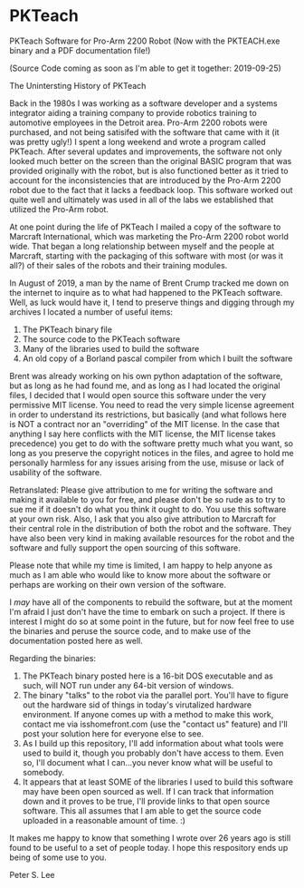 # PKTeach
PKTeach Software for Pro-Arm 2200 Robot (Now with the PKTEACH.exe binary and a PDF documentation file!)

(Source Code coming as soon as I'm able to get it together: 2019-09-25)

The Unintersting History of PKTeach

Back in the 1980s I was working as a software developer and a systems integrator aiding a training company to provide robotics training to automotive employees in the Detroit area. Pro-Arm 2200 robots were purchased, and not being satisifed with the software that came with it (it was pretty ugly!) I spent a long weekend and wrote a program called PKTeach. After several updates and improvements, the software not only looked much better on the screen than the original BASIC program that was provided originally with the robot, but is also functioned better as it tried to account for the inconsistencies that are introduced by the Pro-Arm 2200 robot due to the fact that it lacks a feedback loop. This software worked out quite well and ultimately was used in all of the labs we established that utilized the Pro-Arm robot.  

At one point during the life of PKTeach I mailed a copy of the software to Marcraft International, which was marketing the Pro-Arm 2200 robot world wide. That began a long relationship between myself and the people at Marcraft, starting with the packaging of this software with most (or was it all?) of their sales of the robots and their training modules. 

In August of 2019, a man by the  name of Brent Crump tracked me down on the internet to inquire as to what had happened to the PKTeach software. Well, as luck would have it, I tend to preserve things and digging through my archives I located a number of useful items:

1) The PKTeach binary file
2) The source code to the PKTeach software
3) Many of the libraries used to build the software
4) An old copy of a Borland pascal compiler from which I built the software

Brent was already working on his own python adaptation of the software, but as long as he had found me, and as long as I had located the original files, I decided that I would open source this software under the very permissive MIT license. You need to read the very simple license agreement in order to understand its restrictions, but basically (and what follows here is NOT a contract nor an "overriding" of the MIT license. In the case that anything I say here conflicts with the MIT license, the MIT license takes precedence) you get to do with the software pretty much what you want, so long as you preserve the copyright notices in the files, and agree to hold me personally harmless for any issues arising from the use, misuse or lack of usability of the software. 

Retranslated: Please give attribution to me for writing the software and making it available to you for free, and please don't be so rude as to try to sue me if it doesn't do what you think it ought to do. You use this software at your own risk. Also, I ask that you also give attribution to Marcraft for their central role in the distribution of both the robot and the software. They have also been very kind in making available resources for the robot and the software and fully support the open sourcing of this software.

Please note that while my time is limited, I am happy to help anyone as much as I am able who would like to know more about the software or perhaps are working on their own version of the software. 

I *may* have all of the components to rebuild the software, but at the moment I'm afraid I just don't have the time to embark on such a project. If there is interest I might do so at some point in the future, but for now feel free to use the binaries and peruse the source code, and to make use of the documentation posted here as well. 

Regarding the binaries: 
1) The PKTeach binary posted here is a 16-bit DOS executable and as such, will NOT run under any 64-bit version of windows. 
2) The binary "talks" to the robot via the parallel port. You'll have to figure out the hardware sid of things in today's virutalized hardware environment. If anyone comes up with a method to make this work, contact me via isshomefront.com (use the "contact us" feature) and I'll post your solution here for everyone else to see.
3) As I build up this repository, I'll add information about what tools were used to build it, though you probably don't have access to them. Even so, I'll document what I can...you never know what will be useful to somebody. 
4) It appears that at least SOME of the libraries I used to build this software may have been open sourced as well. If I can track that information down and it proves to be true, I'll provide links to that open source software. This all assumes that I am able to get the source code uploaded in a reasonable amount of time.  :)

It makes me happy to know that something I wrote over 26 years ago is still found to be useful to a set of people today. I hope this respository ends up being of some use to you. 

Peter S. Lee
